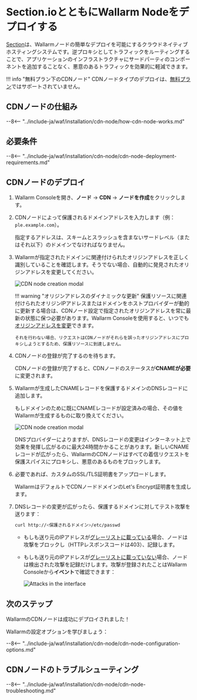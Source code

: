 [cdn-node-operation-scheme]:        ../images/waf-installation/quickstart/cdn-node-scheme.png
[data-to-wallarm-cloud-docs]:       ../user-guides/rules/sensitive-data-rule.md
[operation-modes-docs]:             ../admin-en/configure-wallarm-mode.md
[operation-mode-rule-docs]:         ../admin-en/configure-wallarm-mode.md
[wallarm-cloud-docs]:               ../about-wallarm/overview.md#cloud
[cdn-node-creation-modal]:          ../images/waf-installation/quickstart/cdn-node-creation-modal.png
[cname-required-modal]:             ../images/waf-installation/quickstart/cname-required-modal.png
[attacks-in-ui]:                    ../images/admin-guides/test-attacks-quickstart.png
[user-roles-docs]:                  ../user-guides/settings/users.md
[update-origin-ip-docs]:            ../user-guides/nodes/cdn-node.md#updating-the-origin-address-of-the-protected-resource
[rules-docs]:                       ../user-guides/rules/rules.md
[ip-lists-docs]:                    ../user-guides/ip-lists/overview.md
[integration-docs]:                 ../user-guides/settings/integrations/integrations-intro.md
[trigger-docs]:                     ../user-guides/triggers/triggers.md
[application-docs]:                 ../user-guides/settings/applications.md
[nodes-ui-docs]:                    ../user-guides/nodes/cdn-node.md
[events-docs]:                      ../user-guides/events/check-attack.md
[graylist-populating-docs]:         ../user-guides/ip-lists/graylist.md#managing-graylist
[graylist-docs]:                    ../user-guides/ip-lists/graylist.md
[link-app-conf]:                    ../user-guides/settings/applications.md
[varnish-cache]:                    #why-is-there-a-delay-in-the-update-of-the-content-protected-by-the-cdn-node
[using-varnish-cache]:              ../user-guides/nodes/cdn-node.md#using-varnish-cache

# Section.ioとともにWallarm Nodeをデプロイする

[Section](https://www.section.io/)は、Wallarmノードの簡単なデプロイを可能にするクラウドネイティブホスティングシステムです。逆プロキシとしてトラフィックをルーティングすることで、アプリケーションのインフラストラクチャにサードパーティのコンポーネントを追加することなく、悪意のあるトラフィックを効果的に軽減できます。

!!! info "無料プラン下のCDNノード"
   CDNノードタイプのデプロイは、[無料プラン](../about-wallarm/subscription-plans.md#free-tier-subscription-plan-us-cloud)ではサポートされていません。

## CDNノードの仕組み

--8<-- "../include-ja/waf/installation/cdn-node/how-cdn-node-works.md"

## 必要条件

--8<-- "../include-ja/waf/installation/cdn-node/cdn-node-deployment-requirements.md"

## CDNノードのデプロイ

1. Wallarm Consoleを開き、**ノード** → **CDN** → **ノードを作成**をクリックします。
1. CDNノードによって保護されるドメインアドレスを入力します（例：`ple.example.com`）。

    指定するアドレスは、スキームとスラッシュを含まないサードレベル（またはそれ以下）のドメインでなければなりません。
1. Wallarmが指定されたドメインに関連付けられたオリジンアドレスを正しく識別していることを確認します。そうでない場合、自動的に発見されたオリジンアドレスを変更してください。

    ![CDN node creation modal][cdn-node-creation-modal]

    !!! warning "オリジンアドレスのダイナミックな更新"
       保護リソースに関連付けられたオリジンIPアドレスまたはドメインをホストプロバイダーが動的に更新する場合は、CDNノード設定で指定されたオリジンアドレスを常に最新の状態に保つ必要があります。Wallarm Consoleを使用すると、いつでも[オリジンアドレスを変更][update-origin-ip-docs]できます。

       それを行わない場合、リクエストはCDNノードがそれらを誤ったオリジンアドレスにプロキシしようとするため、保護リソースに到達しません。
1. CDNノードの登録が完了するのを待ちます。

    CDNノードの登録が完了すると、CDNノードのステータスが**CNAMEが必要**に変更されます。
1. Wallarmが生成したCNAMEレコードを保護するドメインのDNSレコードに追加します。

    もしドメインのために既にCNAMEレコードが設定済みの場合、その値をWallarmが生成するものに取り換えてください。

    ![CDN node creation modal][cname-required-modal]

    DNSプロバイダーによりますが、DNSレコードの変更はインターネット上で効果を発揮し広がるのに最大24時間かかることがあります。新しいCNAMEレコードが広がったら、WallarmのCDNノードはすべての着信リクエストを保護スパイスにプロキシし、悪意のあるものをブロックします。
1. 必要であれば、カスタムのSSL/TLS証明書をアップロードします。

    WallarmはデフォルトでCDNノードドメインのLet's Encrypt証明書を生成します。
1. DNSレコードの変更が広がったら、保護するドメインに対してテスト攻撃を送ります：

    ```bash
    curl http://<保護されるドメイン>/etc/passwd
    ```

    * もしも送り元のIPアドレスが[グレーリストに載っている][graylist-docs]場合、ノードは攻撃をブロックし（HTTPレスポンスコードは403）、記録します。
    * もしも送り元のIPアドレスが[グレーリストに載っていない][graylist-docs]場合、ノードは検出された攻撃を記録だけします。攻撃が登録されたことはWallarm Consoleから**イベント**で確認できます：

        ![Attacks in the interface][attacks-in-ui]

## 次のステップ

WallarmのCDNノードは成功にデプロイされました！

Wallarmの設定オプションを学びましょう：

--8<-- "../include-ja/waf/installation/cdn-node/cdn-node-configuration-options.md"

## CDNノードのトラブルシューティング

--8<-- "../include-ja/waf/installation/cdn-node/cdn-node-troubleshooting.md"
